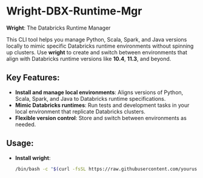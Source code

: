 # Wright-DBX-Runtime-Mgr

**Wright**: The Databricks Runtime Manager

This CLI tool helps you manage Python, Scala, Spark, and Java versions locally to mimic specific Databricks runtime environments without spinning up clusters. Use **wright** to create and switch between environments that align with Databricks runtime versions like **10.4**, **11.3**, and beyond.

## Key Features:
- **Install and manage local environments**: Aligns versions of Python, Scala, Spark, and Java to Databricks runtime specifications.
- **Mimic Databricks runtimes**: Run tests and development tasks in your local environment that replicate Databricks clusters.
- **Flexible version control**: Store and switch between environments as needed.

## Usage:
- **Install wright**: 
  ```bash
  /bin/bash -c "$(curl -fsSL https://raw.githubusercontent.com/yourusername/wright-dbx-runtime-mgr/main/install_wright.sh)"
